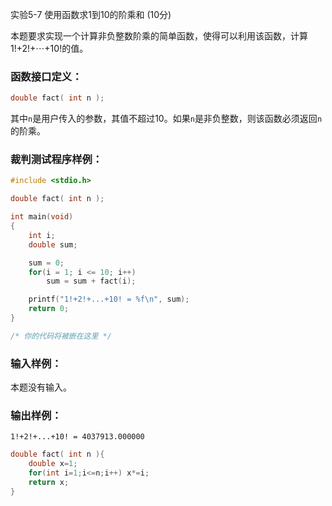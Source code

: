 实验5-7 使用函数求1到10的阶乘和 (10分)

本题要求实现一个计算非负整数阶乘的简单函数，使得可以利用该函数，计算1!+2!+⋯+10!的值。

### 函数接口定义：

```c++
double fact( int n );
```

其中`n`是用户传入的参数，其值不超过10。如果`n`是非负整数，则该函数必须返回`n`的阶乘。

### 裁判测试程序样例：

```c++
#include <stdio.h>

double fact( int n );

int main(void)
{    
    int i;
    double sum; 

    sum = 0; 
    for(i = 1; i <= 10; i++) 
        sum = sum + fact(i); 

    printf("1!+2!+...+10! = %f\n", sum); 
    return 0;
}

/* 你的代码将被嵌在这里 */
```

### 输入样例：

本题没有输入。

### 输出样例：

```out
1!+2!+...+10! = 4037913.000000
```



```c++
double fact( int n ){
    double x=1;
    for(int i=1;i<=n;i++) x*=i;
    return x;
}
```

